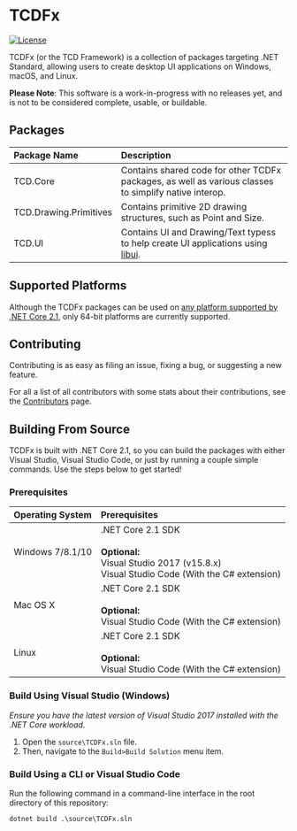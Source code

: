# TCDFx
[![License](https://img.shields.io/badge/License-MIT-blue.svg?longCache=true)](https://github.com/tom-corwin/LibUISharp/blob/master/LICENSE.md)
<!--
[![Build status](https://ci.appveyor.com/api/projects/status/o2y9fu126dqmi4pv?svg=true)](https://ci.appveyor.com/project/tom-corwin/libuisharp)
[![CodeFactor](https://www.codefactor.io/repository/github/tom-corwin/libuisharp/badge)](https://www.codefactor.io/repository/github/tom-corwin/libuisharp)
[![NuGet](https://img.shields.io/nuget/vpre/LibUISharp.svg)](https://www.nuget.org/packages/LibUISharp)
-->
TCDFx (or the TCD Framework) is a collection of packages targeting .NET Standard, allowing users to create desktop UI applications on Windows, macOS, and Linux.

**Please Note**: This software is a work-in-progress with no releases yet, and is not to be considered complete, usable, or buildable.

## Packages

| Package Name           | Description                                                                                                         |
| :--------------------- | :------------------------------------------------------------------------------------------------------------------ |
| TCD.Core               | Contains shared code for other TCDFx packages, as well as various classes to simplify native interop.               |
| TCD.Drawing.Primitives | Contains primitive 2D drawing structures, such as Point and Size.                                                   |
| TCD.UI                 | Contains UI and Drawing/Text typess to help create UI applications using [libui](https://github.com/andlabs/libui). |


<!--
## Obtaining the Libraries

Add this line to you `csproj` project file:

```
<PackageReference Include="{PACKAGE_NAME}" Version="0.1.0" />
```
-->

## Supported Platforms

Although the TCDFx packages can be used on [any platform supported by .NET Core 2.1](https://github.com/dotnet/core/blob/master/release-notes/2.1/2.1-supported-os.md), only 64-bit platforms are currently supported.

## Contributing

Contributing is as easy as filing an issue, fixing a bug, or suggesting a new feature.

For all a list of all contributors with some stats about their contributions, see the [Contributors](https://github.com/tacdevel/TCDFx/graphs/contributors) page.

## Building From Source

TCDFx is built with .NET Core 2.1, so you can build the packages with either Visual Studio, Visual Studio Code,
or just by running a couple simple commands. Use the steps below to get started!

### Prerequisites

| Operating System | Prerequisites                                                                                                            |
| :--------------- | :----------------------------------------------------------------------------------------------------------------------- |
| Windows 7/8.1/10 | .NET Core 2.1 SDK<br/><br/>**Optional:**<br/>Visual Studio 2017 (v15.8.x)<br/>Visual Studio Code (With the C# extension) |
| Mac OS X         | .NET Core 2.1 SDK<br/><br/>**Optional:**<br/>Visual Studio Code (With the C# extension)                                  |
| Linux            | .NET Core 2.1 SDK<br/><br/>**Optional:**<br/>Visual Studio Code (With the C# extension)                                  |

### Build Using Visual Studio (Windows)

*Ensure you have the latest version of Visual Studio 2017 installed with the .NET Core workload.*

1. Open the `source\TCDFx.sln` file.
2. Then, navigate to the `Build>Build Solution` menu item.

### Build Using a CLI or Visual Studio Code

Run the following command in a command-line interface in the root directory of this repository:

```
dotnet build .\source\TCDFx.sln
```